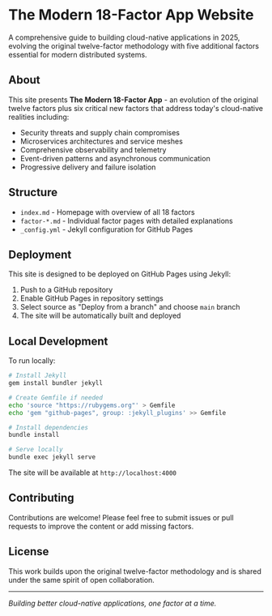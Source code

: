 # The Modern 18-Factor App Website

A comprehensive guide to building cloud-native applications in 2025, evolving the original twelve-factor methodology with five additional factors essential for modern distributed systems.

## About

This site presents **The Modern 18-Factor App** - an evolution of the original twelve factors plus six critical new factors that address today's cloud-native realities including:

- Security threats and supply chain compromises
- Microservices architectures and service meshes
- Comprehensive observability and telemetry
- Event-driven patterns and asynchronous communication
- Progressive delivery and failure isolation

## Structure

- `index.md` - Homepage with overview of all 18 factors
- `factor-*.md` - Individual factor pages with detailed explanations
- `_config.yml` - Jekyll configuration for GitHub Pages

## Deployment

This site is designed to be deployed on GitHub Pages using Jekyll:

1. Push to a GitHub repository
2. Enable GitHub Pages in repository settings
3. Select source as "Deploy from a branch" and choose `main` branch
4. The site will be automatically built and deployed

## Local Development

To run locally:

```bash
# Install Jekyll
gem install bundler jekyll

# Create Gemfile if needed
echo 'source "https://rubygems.org"' > Gemfile
echo 'gem "github-pages", group: :jekyll_plugins' >> Gemfile

# Install dependencies
bundle install

# Serve locally
bundle exec jekyll serve
```

The site will be available at `http://localhost:4000`

## Contributing

Contributions are welcome! Please feel free to submit issues or pull requests to improve the content or add missing factors.

## License

This work builds upon the original twelve-factor methodology and is shared under the same spirit of open collaboration.

---

*Building better cloud-native applications, one factor at a time.*